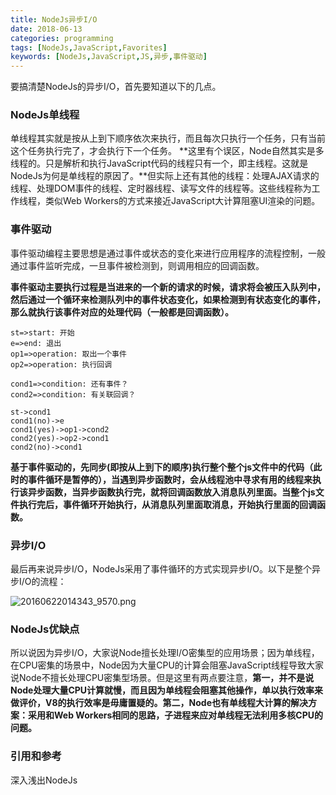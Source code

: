 ```yaml
---
title: NodeJs异步I/O
date: 2018-06-13
categories: programming
tags: [NodeJs,JavaScript,Favorites]
keywords: [NodeJs,JavaScript,JS,异步,事件驱动]
---
```


要搞清楚NodeJs的异步I/O，首先要知道以下的几点。

### NodeJs单线程
单线程其实就是按从上到下顺序依次来执行，而且每次只执行一个任务，只有当前这个任务执行完了，才会执行下一个任务。
**这里有个误区，Node自然其实是多线程的。只是解析和执行JavaScript代码的线程只有一个，即主线程。这就是NodeJs为何是单线程的原因了。**但实际上还有其他的线程：处理AJAX请求的线程、处理DOM事件的线程、定时器线程、读写文件的线程等。这些线程称为工作线程，类似Web Workers的方式来接近JavaScript大计算阻塞UI渲染的问题。

### 事件驱动

事件驱动编程主要思想是通过事件或状态的变化来进行应用程序的流程控制，一般通过事件监听完成，一旦事件被检测到，则调用相应的回调函数。

**事件驱动主要执行过程是当进来的一个新的请求的时候，请求将会被压入队列中，然后通过一个循环来检测队列中的事件状态变化，如果检测到有状态变化的事件，那么就执行该事件对应的处理代码（一般都是回调函数）。**

```flow
st=>start: 开始
e=>end: 退出
op1=>operation: 取出一个事件
op2=>operation: 执行回调

cond1=>condition: 还有事件？
cond2=>condition: 有关联回调？

st->cond1
cond1(no)->e
cond1(yes)->op1->cond2
cond2(yes)->op2->cond1
cond2(no)->cond1
```

**基于事件驱动的，先同步(即按从上到下的顺序)执行整个整个js文件中的代码（此时的事件循环是暂停的），当遇到异步函数时，会从线程池中寻求有用的线程来执行该异步函数，当异步函数执行完，就将回调函数放入消息队列里面。当整个js文件执行完后，事件循环开始执行，从消息队列里面取消息，开始执行里面的回调函数。**

### 异步I/O
最后再来说异步I/O，NodeJs采用了事件循环的方式实现异步I/O。以下是整个异步I/O的流程：

![20160622014343_9570.png](https://i.loli.net/2018/06/21/5b2bb72c47871.png)

### NodeJs优缺点

所以说因为异步I/O，大家说Node擅长处理I/O密集型的应用场景；因为单线程，在CPU密集的场景中，Node因为大量CPU的计算会阻塞JavaScript线程导致大家说Node不擅长处理CPU密集型场景。但是这里有两点要注意，**第一，并不是说Node处理大量CPU计算就慢，而且因为单线程会阻塞其他操作，单以执行效率来做评价，V8的执行效率是毋庸置疑的。第二，Node也有单线程大计算的解决方案：采用和Web Workers相同的思路，子进程来应对单线程无法利用多核CPU的问题。**

### 引用和参考

深入浅出NodeJs